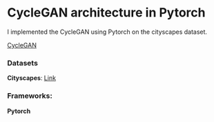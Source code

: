 
# CycleGAN architecture in Pytorch

I implemented the CycleGAN using Pytorch on the cityscapes dataset.

[CycleGAN](https://arxiv.org/abs/1703.10593)


### Datasets

**Cityscapes**: [Link](https://github.com/junyanz/pytorch-CycleGAN-and-pix2pix)

### Frameworks:
**Pytorch**

